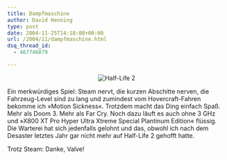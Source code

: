 ```yaml
---
title: Dampfmaschine
author: David Henning
type: post
date: 2004-11-25T14:18:08+00:00
url: /2004/11/dampfmaschine.html
dsq_thread_id:
  - 467746879

---
```

</p> 

<p style="text-align: center;">
  <img src="https://www.madcatswelt.org/wp-content/uploads/hl2.png" alt="Half-Life 2" />
</p>



<p class="blogtext">
  Ein merkwürdiges Spiel: Steam nervt, die kurzen Abschitte nerven, die Fahrzeug-Level sind zu lang und zumindest vom Hovercraft-Fahren bekomme ich »Motion Sickness«. Trotzdem macht das Ding einfach Spaß. Mehr als Doom 3. Mehr als Far Cry. Noch dazu läuft es auch ohne 3 GHz und »X800 XT Pro Hyper Ultra Xtreme Special Plantinum Edition« flüssig.<br /> Die Warterei hat sich jedenfalls gelohnt und das, obwohl ich nach dem Desaster letztes Jahr gar nicht mehr auf Half-Life 2 gehofft hatte.
</p>

Trotz Steam: Danke, Valve!